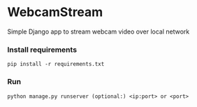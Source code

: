 # WebcamStream

Simple Django app to stream webcam video over local network

### Install requirements
    pip install -r requirements.txt

### Run
    python manage.py runserver (optional:) <ip:port> or <port>
